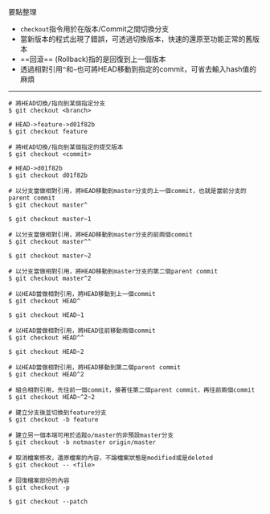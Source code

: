 要點整理
- `checkout`指令用於在版本/Commit之間切換分支
- 當新版本的程式出現了錯誤，可透過切換版本，快速的還原至功能正常的舊版本
- ==回滾== (Rollback)指的是回復到上一個版本
- 透過相對引用`^`和`~`也可將HEAD移動到指定的commit，可省去輸入hash值的麻煩

---

```
# 將HEAD切換/指向到某個指定分支
$ git checkout <branch>

# HEAD->feature->d01f82b
$ git checkout feature
```

```
# 將HEAD切換/指向到某個指定的提交版本
$ git checkout <commit>

# HEAD->d01f82b
$ git checkout d01f82b
```

```
# 以分支當做相對引用，將HEAD移動到master分支的上一個commit，也就是當前分支的parent commit
$ git checkout master^

$ git checkout master~1

# 以分支當做相對引用，將HEAD移動到master分支的前兩個commit
$ git checkout master^^

$ git checkout master~2

# 以分支當做相對引用，將HEAD移動到master分支的第二個parent commit
$ git checkout master^2
```

```
# 以HEAD當做相對引用，將HEAD移動到上一個commit
$ git checkout HEAD^

$ git checkout HEAD~1

# 以HEAD當做相對引用，將HEAD往前移動兩個commit
$ git checkout HEAD^^

$ git checkout HEAD~2

# 以HEAD當做相對引用，將HEAD移動到第二個parent commit
$ git checkout HEAD^2
```

```
# 組合相對引用，先往前一個commit，接著往第二個parent commit，再往前兩個commit
$ git checkout HEAD~^2~2
```

```
# 建立分支後並切換到feature分支
$ git checkout -b feature

# 建立另一個本端可用於追蹤o/master的非預設master分支
$ git checkout -b notmaster origin/master
```

```
# 取消檔案修改，還原檔案的內容，不論檔案狀態是modified或是deleted
$ git checkout -- <file>
```

```
# 回復檔案部份的內容
$ git checkout -p

$ git checkout --patch
```